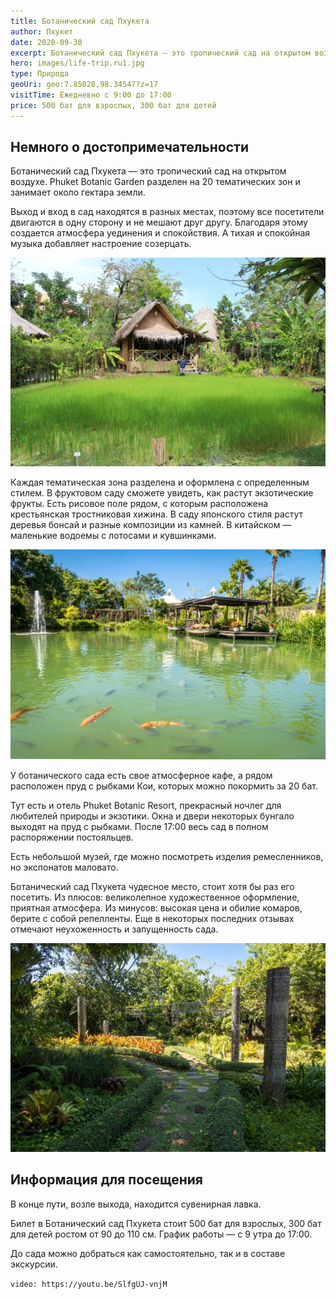 ```yaml
---
title: Ботанический сад Пхукета
author: Пхукет
date: 2020-09-30
excerpt: Ботанический сад Пхукета — это тропический сад на открытом воздухе. Phuket Botanic Garden разделен на 20 тематических зон и занимает около гектара земли.
hero: images/life-trip.ru1.jpg
type: Природа
geoUri: geo:7.85028,98.34547?z=17
visitTime: Ежедневно с 9:00 до 17:00
price: 500 бат для взрослых, 300 бат для детей
---
```


## Немного о достопримечательности
Ботанический сад Пхукета — это тропический сад на открытом воздухе. Phuket Botanic Garden разделен на 20 тематических зон и занимает около гектара земли.

Выход и вход в сад находятся в разных местах, поэтому все посетители двигаются в одну сторону и не мешают друг другу. Благодаря этому создается атмосфера уединения и спокойствия. А тихая и спокойная музыка добавляет настроение созерцать. 

![Ботанический сад Пхукета, Phuket Botanic Garden ](images/tourister.ru.jpg "Источник tourister.ru")

Каждая тематическая зона разделена и оформлена с определенным стилем. В фруктовом саду сможете увидеть, как растут экзотические фрукты. Есть рисовое поле рядом, с которым расположена крестьянская тростниковая хижина. В саду японского стиля растут деревья бонсай и разные композиции из камней. В китайском — маленькие водоемы с лотосами и кувшинками. 

![Ботанический сад Пхукета, Phuket Botanic Garden ](images/life-trip.ru2.jpg "Источник life-trip.ru")

У ботанического сада есть свое атмосферное кафе, а рядом расположен пруд с рыбками Кои, которых можно покормить за 20 бат.

Тут есть и отель Phuket Botanic Resort, прекрасный ночлег для любителей природы и экзотики. Окна и двери некоторых бунгало выходят на пруд с рыбками. После 17:00 весь сад в полном распоряжении постояльцев.

Есть небольшой музей, где можно посмотреть изделия ремесленников, но экспонатов маловато. 

Ботанический сад Пхукета чудесное место, стоит хотя бы раз его посетить. Из плюсов: великолепное художественное оформление, приятная атмосфера. Из минусов: высокая цена и обилие комаров, берите с собой репелленты. Еще в некоторых последних отзывах отмечают неухоженность и запущенность сада.

![Ботанический сад Пхукета, Phuket Botanic Garden ](images/life-trip.ru.jpg "Источник life-trip.ru")
 
## Информация для посещения
В конце пути, возле выхода, находится сувенирная лавка.

Билет в Ботанический сад Пхукета стоит 500 бат для взрослых, 300 бат для детей ростом от 90 до 110 см. График работы — с 9 утра до 17:00.

До сада можно добраться как самостоятельно, так и в составе экскурсии. 
 
`video: https://youtu.be/SlfgUJ-vnjM`
